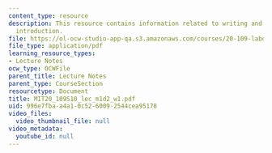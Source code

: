 ```yaml
---
content_type: resource
description: This resource contains information related to writing and communications
  introduction.
file: https://ol-ocw-studio-app-qa.s3.amazonaws.com/courses/20-109-laboratory-fundamentals-in-biological-engineering-spring-2010/996e7fbaa4a10c5260092544cea95178_MIT20_109S10_lec_m1d2_w1.pdf
file_type: application/pdf
learning_resource_types:
- Lecture Notes
ocw_type: OCWFile
parent_title: Lecture Notes
parent_type: CourseSection
resourcetype: Document
title: MIT20_109S10_lec_m1d2_w1.pdf
uid: 996e7fba-a4a1-0c52-6009-2544cea95178
video_files:
  video_thumbnail_file: null
video_metadata:
  youtube_id: null
---
```

